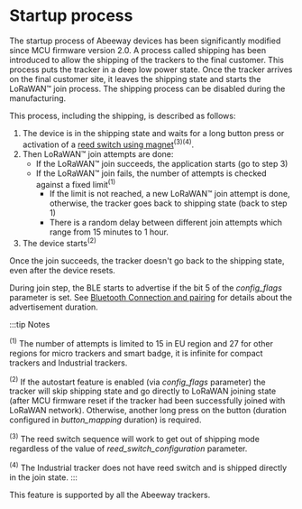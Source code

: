 # Startup process

 The startup process of Abeeway devices has been significantly modified since MCU firmware version 2.0. A process called shipping has been introduced to allow the shipping of the trackers to the final customer. This process puts the tracker in a deep low power state.
 Once the tracker arrives on the final customer site, it leaves the shipping state and starts the LoRaWAN&trade; join process. The shipping process can be disabled during the manufacturing.

 This process, including the shipping, is described as follows:

1.  The device is in the shipping state and waits for a long button press or activation of a [reed switch using magnet](/AbeewayRefGuide/devices-characteristics/compact-industrial/readme.md)<sup>(3)(4)</sup>.
2.  Then LoRaWAN&trade; join attempts are done:
    -   If the LoRaWAN&trade; join succeeds, the application starts (go to step 3)
    -   If the LoRaWAN&trade; join fails, the number of attempts is checked against a fixed limit<sup>(1)</sup>
        -   If the limit is not reached, a new LoRaWAN&trade; join attempt is done, otherwise, the tracker goes back to shipping state (back to step 1)
        -   There is a random delay between different join attempts which range from 15 minutes to 1 hour. 
3. The device starts<sup>(2)</sup>

 Once the join succeeds, the tracker doesn't go back to the shipping state, even after the device resets.

 During join step, the BLE starts to advertise if the bit 5 of the *config_flags* parameter is set. See [Bluetooth Connection and pairing](/AbeewayRefGuide/ble-communication-interface/connection-pairing/readme.md) for details about the advertisement duration.

:::tip Notes

<sup>(1)</sup> The number of attempts is limited to 15 in EU region and 27 for other regions for micro trackers and smart badge, it is infinite for compact trackers and Industrial trackers.

<sup>(2)</sup> If the autostart feature is enabled (via *config_flags* parameter) the tracker will skip shipping state and go directly to LoRaWAN joining state (after MCU firmware reset if the tracker had been successfully joined with LoRaWAN network). Otherwise, another long press on the button (duration configured in *button_mapping* duration) is required.

<sup>(3)</sup> The reed switch sequence will work to get out of shipping mode regardless of the value of *reed_switch_configuration* parameter.

<sup>(4)</sup> The Industrial tracker does not have reed switch and is shipped directly in the join state.
:::

This feature is supported by all the Abeeway trackers. 